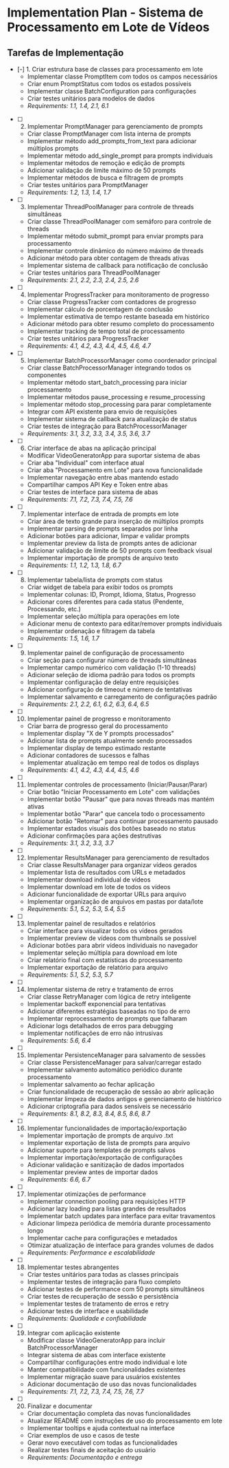 # Implementation Plan - Sistema de Processamento em Lote de Vídeos

## Tarefas de Implementação

- [-] 1. Criar estrutura base de classes para processamento em lote
  - Implementar classe PromptItem com todos os campos necessários
  - Criar enum PromptStatus com todos os estados possíveis
  - Implementar classe BatchConfiguration para configurações
  - Criar testes unitários para modelos de dados
  - _Requirements: 1.1, 1.4, 2.1, 6.1_

- [ ] 2. Implementar PromptManager para gerenciamento de prompts
  - Criar classe PromptManager com lista interna de prompts
  - Implementar método add_prompts_from_text para adicionar múltiplos prompts
  - Implementar método add_single_prompt para prompts individuais
  - Implementar métodos de remoção e edição de prompts
  - Adicionar validação de limite máximo de 50 prompts
  - Implementar métodos de busca e filtragem de prompts
  - Criar testes unitários para PromptManager
  - _Requirements: 1.2, 1.3, 1.4, 1.7_

- [ ] 3. Implementar ThreadPoolManager para controle de threads simultâneas
  - Criar classe ThreadPoolManager com semáforo para controle de threads
  - Implementar método submit_prompt para enviar prompts para processamento
  - Implementar controle dinâmico do número máximo de threads
  - Adicionar método para obter contagem de threads ativas
  - Implementar sistema de callback para notificação de conclusão
  - Criar testes unitários para ThreadPoolManager
  - _Requirements: 2.1, 2.2, 2.3, 2.4, 2.5, 2.6_

- [ ] 4. Implementar ProgressTracker para monitoramento de progresso
  - Criar classe ProgressTracker com contadores de progresso
  - Implementar cálculo de porcentagem de conclusão
  - Implementar estimativa de tempo restante baseada em histórico
  - Adicionar método para obter resumo completo do processamento
  - Implementar tracking de tempo total de processamento
  - Criar testes unitários para ProgressTracker
  - _Requirements: 4.1, 4.2, 4.3, 4.4, 4.5, 4.6, 4.7_

- [ ] 5. Implementar BatchProcessorManager como coordenador principal
  - Criar classe BatchProcessorManager integrando todos os componentes
  - Implementar método start_batch_processing para iniciar processamento
  - Implementar métodos pause_processing e resume_processing
  - Implementar método stop_processing para parar completamente
  - Integrar com API existente para envio de requisições
  - Implementar sistema de callback para atualização de status
  - Criar testes de integração para BatchProcessorManager
  - _Requirements: 3.1, 3.2, 3.3, 3.4, 3.5, 3.6, 3.7_

- [ ] 6. Criar interface de abas na aplicação principal
  - Modificar VideoGeneratorApp para suportar sistema de abas
  - Criar aba "Individual" com interface atual
  - Criar aba "Processamento em Lote" para nova funcionalidade
  - Implementar navegação entre abas mantendo estado
  - Compartilhar campos API Key e Token entre abas
  - Criar testes de interface para sistema de abas
  - _Requirements: 7.1, 7.2, 7.3, 7.4, 7.5, 7.6_

- [ ] 7. Implementar interface de entrada de prompts em lote
  - Criar área de texto grande para inserção de múltiplos prompts
  - Implementar parsing de prompts separados por linha
  - Adicionar botões para adicionar, limpar e validar prompts
  - Implementar preview da lista de prompts antes de adicionar
  - Adicionar validação de limite de 50 prompts com feedback visual
  - Implementar importação de prompts de arquivo texto
  - _Requirements: 1.1, 1.2, 1.3, 1.8, 6.7_

- [ ] 8. Implementar tabela/lista de prompts com status
  - Criar widget de tabela para exibir todos os prompts
  - Implementar colunas: ID, Prompt, Idioma, Status, Progresso
  - Adicionar cores diferentes para cada status (Pendente, Processando, etc.)
  - Implementar seleção múltipla para operações em lote
  - Adicionar menu de contexto para editar/remover prompts individuais
  - Implementar ordenação e filtragem da tabela
  - _Requirements: 1.5, 1.6, 1.7_

- [ ] 9. Implementar painel de configuração de processamento
  - Criar seção para configurar número de threads simultâneas
  - Implementar campo numérico com validação (1-10 threads)
  - Adicionar seleção de idioma padrão para todos os prompts
  - Implementar configuração de delay entre requisições
  - Adicionar configuração de timeout e número de tentativas
  - Implementar salvamento e carregamento de configurações padrão
  - _Requirements: 2.1, 2.2, 6.1, 6.2, 6.3, 6.4, 6.5_

- [ ] 10. Implementar painel de progresso e monitoramento
  - Criar barra de progresso geral do processamento
  - Implementar display "X de Y prompts processados"
  - Adicionar lista de prompts atualmente sendo processados
  - Implementar display de tempo estimado restante
  - Adicionar contadores de sucessos e falhas
  - Implementar atualização em tempo real de todos os displays
  - _Requirements: 4.1, 4.2, 4.3, 4.4, 4.5, 4.6_

- [ ] 11. Implementar controles de processamento (Iniciar/Pausar/Parar)
  - Criar botão "Iniciar Processamento em Lote" com validações
  - Implementar botão "Pausar" que para novas threads mas mantém ativas
  - Implementar botão "Parar" que cancela todo o processamento
  - Adicionar botão "Retomar" para continuar processamento pausado
  - Implementar estados visuais dos botões baseado no status
  - Adicionar confirmações para ações destrutivas
  - _Requirements: 3.1, 3.2, 3.3, 3.7_

- [ ] 12. Implementar ResultsManager para gerenciamento de resultados
  - Criar classe ResultsManager para organizar vídeos gerados
  - Implementar lista de resultados com URLs e metadados
  - Implementar download individual de vídeos
  - Implementar download em lote de todos os vídeos
  - Adicionar funcionalidade de exportar URLs para arquivo
  - Implementar organização de arquivos em pastas por data/lote
  - _Requirements: 5.1, 5.2, 5.3, 5.4, 5.5_

- [ ] 13. Implementar painel de resultados e relatórios
  - Criar interface para visualizar todos os vídeos gerados
  - Implementar preview de vídeos com thumbnails se possível
  - Adicionar botões para abrir vídeos individuais no navegador
  - Implementar seleção múltipla para download em lote
  - Criar relatório final com estatísticas do processamento
  - Implementar exportação de relatório para arquivo
  - _Requirements: 5.1, 5.2, 5.3, 5.7_

- [ ] 14. Implementar sistema de retry e tratamento de erros
  - Criar classe RetryManager com lógica de retry inteligente
  - Implementar backoff exponencial para tentativas
  - Adicionar diferentes estratégias baseadas no tipo de erro
  - Implementar reprocessamento de prompts que falharam
  - Adicionar logs detalhados de erros para debugging
  - Implementar notificações de erro não intrusivas
  - _Requirements: 5.6, 6.4_

- [ ] 15. Implementar PersistenceManager para salvamento de sessões
  - Criar classe PersistenceManager para salvar/carregar estado
  - Implementar salvamento automático periódico durante processamento
  - Implementar salvamento ao fechar aplicação
  - Criar funcionalidade de recuperação de sessão ao abrir aplicação
  - Implementar limpeza de dados antigos e gerenciamento de histórico
  - Adicionar criptografia para dados sensíveis se necessário
  - _Requirements: 8.1, 8.2, 8.3, 8.4, 8.5, 8.6, 8.7_

- [ ] 16. Implementar funcionalidades de importação/exportação
  - Implementar importação de prompts de arquivo .txt
  - Implementar exportação de lista de prompts para arquivo
  - Adicionar suporte para templates de prompts salvos
  - Implementar importação/exportação de configurações
  - Adicionar validação e sanitização de dados importados
  - Implementar preview antes de importar dados
  - _Requirements: 6.6, 6.7_

- [ ] 17. Implementar otimizações de performance
  - Implementar connection pooling para requisições HTTP
  - Adicionar lazy loading para listas grandes de resultados
  - Implementar batch updates para interface para evitar travamentos
  - Adicionar limpeza periódica de memória durante processamento longo
  - Implementar cache para configurações e metadados
  - Otimizar atualização de interface para grandes volumes de dados
  - _Requirements: Performance e escalabilidade_

- [ ] 18. Implementar testes abrangentes
  - Criar testes unitários para todas as classes principais
  - Implementar testes de integração para fluxo completo
  - Adicionar testes de performance com 50 prompts simultâneos
  - Criar testes de recuperação de sessão e persistência
  - Implementar testes de tratamento de erros e retry
  - Adicionar testes de interface e usabilidade
  - _Requirements: Qualidade e confiabilidade_

- [ ] 19. Integrar com aplicação existente
  - Modificar classe VideoGeneratorApp para incluir BatchProcessorManager
  - Integrar sistema de abas com interface existente
  - Compartilhar configurações entre modo individual e lote
  - Manter compatibilidade com funcionalidades existentes
  - Implementar migração suave para usuários existentes
  - Adicionar documentação de uso das novas funcionalidades
  - _Requirements: 7.1, 7.2, 7.3, 7.4, 7.5, 7.6, 7.7_

- [ ] 20. Finalizar e documentar
  - Criar documentação completa das novas funcionalidades
  - Atualizar README com instruções de uso do processamento em lote
  - Implementar tooltips e ajuda contextual na interface
  - Criar exemplos de uso e casos de teste
  - Gerar novo executável com todas as funcionalidades
  - Realizar testes finais de aceitação do usuário
  - _Requirements: Documentação e entrega_